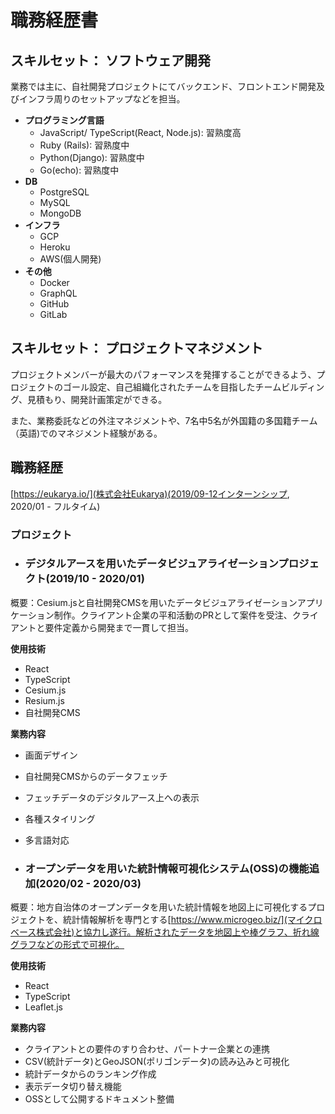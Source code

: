 # 職務経歴書

## スキルセット： ソフトウェア開発
業務では主に、自社開発プロジェクトにてバックエンド、フロントエンド開発及びインフラ周りのセットアップなどを担当。

* **プログラミング言語**
  * JavaScript/ TypeScript(React, Node.js): 習熟度高
  * Ruby (Rails): 習熟度中
  * Python(Django): 習熟度中
  * Go(echo): 習熟度中
* **DB**
  * PostgreSQL
  * MySQL
  * MongoDB
* **インフラ**
  * GCP
  * Heroku
  * AWS(個人開発)
* **その他**
  * Docker
  * GraphQL
  * GitHub
  * GitLab

## スキルセット： プロジェクトマネジメント
プロジェクトメンバーが最大のパフォーマンスを発揮することができるよう、プロジェクトのゴール設定、自己組織化されたチームを目指したチームビルディング、見積もり、開発計画策定ができる。

また、業務委託などの外注マネジメントや、7名中5名が外国籍の多国籍チーム（英語)でのマネジメント経験がある。

## 職務経歴
[https://eukarya.io/](株式会社Eukarya)(2019/09-12インターンシップ, 2020/01 - フルタイム)

### プロジェクト
* ### デジタルアースを用いたデータビジュアライゼーションプロジェクト(2019/10 - 2020/01)
概要：Cesium.jsと自社開発CMSを用いたデータビジュアライゼーションアプリケーション制作。クライアント企業の平和活動のPRとして案件を受注、クライアントと要件定義から開発まで一貫して担当。

**使用技術**
* React
* TypeScript
* Cesium.js
* Resium.js
* 自社開発CMS

**業務内容**
* 画面デザイン
* 自社開発CMSからのデータフェッチ
* フェッチデータのデジタルアース上への表示
* 各種スタイリング
* 多言語対応

* ### オープンデータを用いた統計情報可視化システム(OSS)の機能追加(2020/02 - 2020/03)
概要：地方自治体のオープンデータを用いた統計情報を地図上に可視化するプロジェクトを、統計情報解析を専門とする[https://www.microgeo.biz/](マイクロベース株式会社)と協力し遂行。解析されたデータを地図上や棒グラフ、折れ線グラフなどの形式で可視化。

**使用技術**
* React
* TypeScript
* Leaflet.js

**業務内容**
* クライアントとの要件のすり合わせ、パートナー企業との連携
* CSV(統計データ)とGeoJSON(ポリゴンデータ)の読み込みと可視化
* 統計データからのランキング作成
* 表示データ切り替え機能
* OSSとして公開するドキュメント整備

